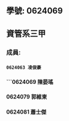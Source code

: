 ## 學號: 0624069

## 資管系三甲

### 成員:
#### `0624063 凌俊豪`
#### ```0624069 陳晏瑤
#### 0624079 郭維東
#### 0624081 蕭士傑
